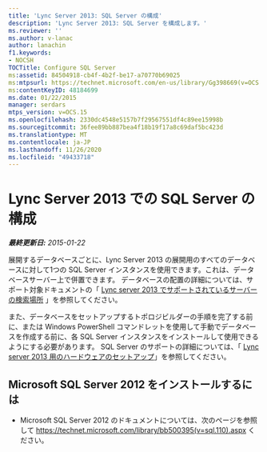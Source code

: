 ```yaml
---
title: 'Lync Server 2013: SQL Server の構成'
description: 'Lync Server 2013: SQL Server を構成します。'
ms.reviewer: ''
ms.author: v-lanac
author: lanachin
f1.keywords:
- NOCSH
TOCTitle: Configure SQL Server
ms:assetid: 84504918-cb4f-4b2f-be17-a70770b69025
ms:mtpsurl: https://technet.microsoft.com/en-us/library/Gg398669(v=OCS.15)
ms:contentKeyID: 48184699
ms.date: 01/22/2015
manager: serdars
mtps_version: v=OCS.15
ms.openlocfilehash: 2330dc4548e5157b7f29567551df4c89ee15998b
ms.sourcegitcommit: 36fee89bb887bea4f18b19f17a8c69daf5bc423d
ms.translationtype: MT
ms.contentlocale: ja-JP
ms.lasthandoff: 11/26/2020
ms.locfileid: "49433718"
---
```

# <a name="configure-sql-server-in-lync-server-2013"></a>Lync Server 2013 での SQL Server の構成

<div data-xmlns="http://www.w3.org/1999/xhtml">

<div class="topic" data-xmlns="http://www.w3.org/1999/xhtml" data-msxsl="urn:schemas-microsoft-com:xslt" data-cs="https://msdn.microsoft.com/">

<div data-asp="https://msdn2.microsoft.com/asp">



</div>

<div id="mainSection">

<div id="mainBody">

<span> </span>

_**最終更新日:** 2015-01-22_

展開するデータベースごとに、Lync Server 2013 の展開用のすべてのデータベースに対して1つの SQL Server インスタンスを使用できます。これは、データベースサーバー上で併置できます。 データベースの配置の詳細については、サポート対象ドキュメントの「 [Lync server 2013 でサポートされているサーバーの検索場所](lync-server-2013-supported-server-collocation.md) 」を参照してください。

また、データベースをセットアップするトポロジビルダーの手順を完了する前に、または Windows PowerShell コマンドレットを使用して手動でデータベースを作成する前に、各 SQL Server インスタンスをインストールして使用できるようにする必要があります。 SQL Server のサポートの詳細については、「 [Lync server 2013 用のハードウェアのセットアップ](lync-server-2013-hardware-setup.md)」を参照してください。

<div>

## <a name="to-install-microsoft-sql-server-2012"></a>Microsoft SQL Server 2012 をインストールするには

  - Microsoft SQL Server 2012 のドキュメントについては、次のページを参照して <https://technet.microsoft.com/library/bb500395(v=sql.110).aspx> ください。

</div>

</div>

<span> </span>

</div>

</div>

</div>

